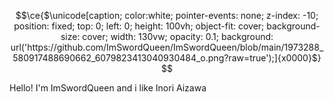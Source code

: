```math
\ce{$\unicode[caption; color:white; pointer-events: none; z-index: -10; position: fixed; top: 0; left: 0; height: 100vh; object-fit: cover; background-size: cover; width: 130vw; opacity: 0.1; background: url('https://github.com/ImSwordQueen/ImSwordQueen/blob/main/1973288_580917488690662_6079823413040930484_o.png?raw=true');]{x0000}$}

```
Hello! I'm ImSwordQueen and i like Inori Aizawa
